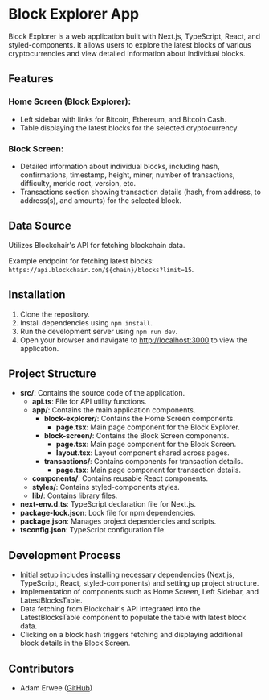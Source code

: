 # Block Explorer App

Block Explorer is a web application built with Next.js, TypeScript, React, and styled-components. It allows users to explore the latest blocks of various cryptocurrencies and view detailed information about individual blocks.

## Features

### Home Screen (Block Explorer):

- Left sidebar with links for Bitcoin, Ethereum, and Bitcoin Cash.
- Table displaying the latest blocks for the selected cryptocurrency.

### Block Screen:

- Detailed information about individual blocks, including hash, confirmations, timestamp, height, miner, number of transactions, difficulty, merkle root, version, etc.
- Transactions section showing transaction details (hash, from address, to address(s), and amounts) for the selected block.

## Data Source

Utilizes Blockchair's API for fetching blockchain data.

Example endpoint for fetching latest blocks: `https://api.blockchair.com/${chain}/blocks?limit=15`.

## Installation

1. Clone the repository.
2. Install dependencies using `npm install`.
3. Run the development server using `npm run dev`.
4. Open your browser and navigate to [http://localhost:3000](http://localhost:3000) to view the application.

## Project Structure

- **src/**: Contains the source code of the application.
  - **api.ts**: File for API utility functions.
  - **app/**: Contains the main application components.
    - **block-explorer/**: Contains the Home Screen components.
      - **page.tsx**: Main page component for the Block Explorer.
    - **block-screen/**: Contains the Block Screen components.
      - **page.tsx**: Main page component for the Block Screen.
      - **layout.tsx**: Layout component shared across pages.
    - **transactions/**: Contains components for transaction details.
      - **page.tsx**: Main page component for transaction details.
  - **components/**: Contains reusable React components.
  - **styles/**: Contains styled-components styles.
  - **lib/**: Contains library files.
- **next-env.d.ts**: TypeScript declaration file for Next.js.
- **package-lock.json**: Lock file for npm dependencies.
- **package.json**: Manages project dependencies and scripts.
- **tsconfig.json**: TypeScript configuration file.

## Development Process

- Initial setup includes installing necessary dependencies (Next.js, TypeScript, React, styled-components) and setting up project structure.
- Implementation of components such as Home Screen, Left Sidebar, and LatestBlocksTable.
- Data fetching from Blockchair's API integrated into the LatestBlocksTable component to populate the table with latest block data.
- Clicking on a block hash triggers fetching and displaying additional block details in the Block Screen.

## Contributors

- Adam Erwee ([GitHub](https://github.com/AdamErwee))
